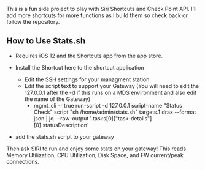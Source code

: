 This is a fun side project to play with Siri Shortcuts and Check Point API. I'll add more shortcuts for more functions as I build them so check back or follow the repository.

## How to Use Stats.sh ##
- Requires iOS 12 and the Shortcuts app from the app store.

- Install the Shortcut here to the shortcut application
  - Edit the SSH settings for your managment station
  - Edit the script text to support your Gateway (You will need to edit the 127.0.0.1 after the -d if this runs on a MDS environment and also edit the name of the Gateway)
    - mgmt_cli -r true run-script -d 127.0.0.1 script-name "Status Check" script "sh /home/admin/stats.sh" targets.1 drax --format json | jq --raw-output '.tasks[0]["task-details"][0].statusDescription'
- add the stats.sh script to your gateway

Then ask SIRI to run and enjoy some stats on your gateway! This reads Memory Utilization, CPU Utilization, Disk Space, and FW current/peak connections.
